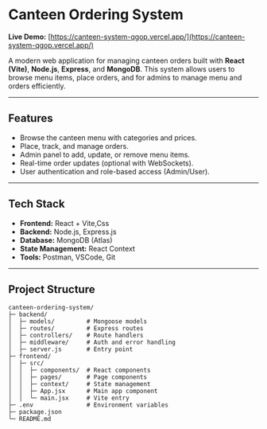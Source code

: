 # Canteen Ordering System

**Live Demo:** [https://canteen-system-qgop.vercel.app/](https://canteen-system-qgop.vercel.app/)

A modern web application for managing canteen orders built with **React (Vite)**, **Node.js**, **Express**, and **MongoDB**. This system allows users to browse menu items, place orders, and for admins to manage menu and orders efficiently.


---

## Features

- Browse the canteen menu with categories and prices.
- Place, track, and manage orders.
- Admin panel to add, update, or remove menu items.
- Real-time order updates (optional with WebSockets).
- User authentication and role-based access (Admin/User).

---

## Tech Stack

- **Frontend:** React + Vite,Css
- **Backend:** Node.js, Express.js
- **Database:** MongoDB (Atlas)
- **State Management:** React Context 
- **Tools:** Postman, VSCode, Git

---

## Project Structure

```text
canteen-ordering-system/
├─ backend/
│  ├─ models/         # Mongoose models
│  ├─ routes/         # Express routes
│  ├─ controllers/    # Route handlers
│  ├─ middleware/     # Auth and error handling
│  ├─ server.js       # Entry point
├─ frontend/
│  ├─ src/
│  │  ├─ components/  # React components
│  │  ├─ pages/       # Page components
│  │  ├─ context/     # State management
│  │  ├─ App.jsx      # Main app component
│  │  └─ main.jsx     # Vite entry
├─ .env               # Environment variables
├─ package.json
└─ README.md
